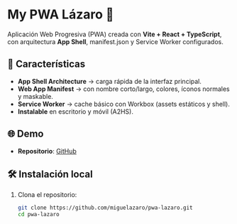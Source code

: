 # My PWA Lázaro 🚀

Aplicación Web Progresiva (PWA) creada con **Vite + React + TypeScript**, con arquitectura **App Shell**, manifest.json y Service Worker configurados.

## 📌 Características
- **App Shell Architecture** → carga rápida de la interfaz principal.
- **Web App Manifest** → con nombre corto/largo, colores, íconos normales y maskable.
- **Service Worker** → cache básico con Workbox (assets estáticos y shell).
- **Instalable** en escritorio y móvil (A2HS).

## 🌐 Demo
- **Repositorio**: [GitHub](https://github.com/miguelazaro/pwa-lazaro)   

## 🛠️ Instalación local
1. Clona el repositorio:
   ```bash
   git clone https://github.com/miguelazaro/pwa-lazaro.git
   cd pwa-lazaro

